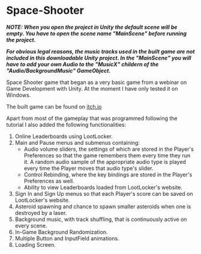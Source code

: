 # Space-Shooter

***NOTE: When you open the project in Unity the default scene will be empty. You have to open the scene name "MainScene" before running the project.***

***For obvious legal reasons, the music tracks used in the built game are not included in this downloadable Unity project. In the "MainScene" you will have to add your own Audio to the "MusicX" childern of the "Audio/BackgroundMusic" GameObject.***

Space Shooter game that began as a very basic game from a webinar on Game Development with Unity. At the moment I have only tested it on Windows.

The built game can be found on [itch.io](https://xarisg.itch.io/space-shooter)

Apart from most of the gameplay that was programmed following the tutorial I also added the following functionalities:
1. Online Leaderboards using LootLocker.
2. Main and Pause menus and submenus containing:
   - Audio volume sliders, the settings of which are stored in the Player's Preferences so that the game remembers them every time they run it. A random audio sample of the appropriate audio type is played every time the Player moves that audio type's slider.
   - Control Rebinding, where the key bindings are stored in the Player's Preferences as well.
   - Ability to view Leaderboards loaded from LootLocker's website.
3. Sign In and Sign Up menus so that each Player's score can be saved on LootLocker's website.
4. Asteroid spawning and chance to spawn smaller asteroids when one is destroyed by a laser.
5. Background music, with track shuffling, that is continuously active on every scene.
6. In-Game Background Randomization.
7. Multiple Button and InputField animations.
8. Loading Screen.
